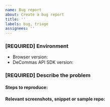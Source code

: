 ```yaml
---
name: Bug report
about: Create a bug report
title: ''
labels: bug, triage
assignees: ''
---
```


### [REQUIRED] Environment

- Browser version:
- DeCommas API SDK version:

### [REQUIRED] Describe the problem

#### Steps to reproduce:

#### Relevant screenshots, snippet or sample repo: